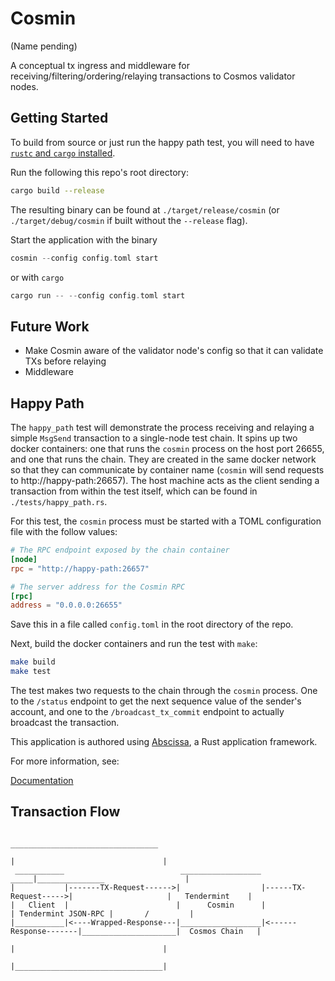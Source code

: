 # Cosmin

(Name pending)

A conceptual tx ingress and middleware for receiving/filtering/ordering/relaying transactions to Cosmos validator nodes.

## Getting Started

To build from source or just run the happy path test, you will need to have [`rustc` and `cargo` installed](https://www.rust-lang.org/learn/get-started).

Run the following this repo's root directory:

```bash
cargo build --release
```

The resulting binary can be found at `./target/release/cosmin` (or `./target/debug/cosmin` if built without the `--release` flag).

Start the application with the binary

```rust
cosmin --config config.toml start
```

or with `cargo`

```rust
cargo run -- --config config.toml start
```

## Future Work

- Make Cosmin aware of the validator node's config so that it can validate TXs before relaying
- Middleware

## Happy Path

The `happy_path` test will demonstrate the process receiving and relaying a simple `MsgSend` transaction to a single-node test chain. It spins up two docker containers: one that runs the `cosmin` process on the host port 26655, and one that runs the chain. They are created in the same docker network so that they can communicate by container name (`cosmin` will send requests to http://happy-path:26657). The host machine acts as the client sending a transaction from within the test itself, which can be found in `./tests/happy_path.rs`.

For this test, the `cosmin` process must be started with a TOML configuration file with the follow values:

```toml
# The RPC endpoint exposed by the chain container
[node]
rpc = "http://happy-path:26657"

# The server address for the Cosmin RPC
[rpc]
address = "0.0.0.0:26655"
```

Save this in a file called `config.toml` in the root directory of the repo.

Next, build the docker containers and run the test with `make`:

```bash
make build
make test
```

The test makes two requests to the chain through the `cosmin` process. One to the `/status` endpoint to get the next sequence value of the sender's account, and one to the `/broadcast_tx_commit` endpoint to actually broadcast the transaction.


This application is authored using [Abscissa], a Rust application framework.

For more information, see:

[Documentation]

[Abscissa]: https://github.com/iqlusioninc/abscissa
[Documentation]: https://docs.rs/abscissa_core/

## Transaction Flow

```
                                                                                      _________________________________
                                                                                     |                                 |
 ___________                          __________________                        _____|_______________                  |
|           |-------TX-Request------>|                  |------TX-Request----->|                     |   Tendermint    |
|   Client  |                        |      Cosmin      |                      | Tendermint JSON-RPC |       /         |
|___________|<----Wrapped-Response---|__________________|<------Response-------|_____________________|  Cosmos Chain   |
                                                                                     |                                 |
                                                                                     |_________________________________|
```
